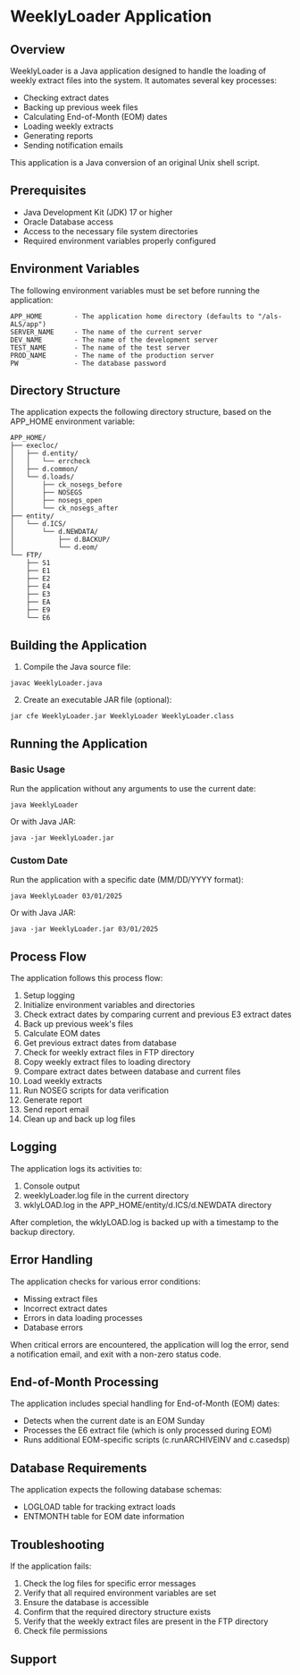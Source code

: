 # WeeklyLoader Application

## Overview
WeeklyLoader is a Java application designed to handle the loading of weekly extract files into the system. It automates several key processes:

- Checking extract dates
- Backing up previous week files
- Calculating End-of-Month (EOM) dates
- Loading weekly extracts
- Generating reports
- Sending notification emails

This application is a Java conversion of an original Unix shell script.

## Prerequisites

- Java Development Kit (JDK) 17 or higher
- Oracle Database access
- Access to the necessary file system directories
- Required environment variables properly configured

## Environment Variables

The following environment variables must be set before running the application:

```
APP_HOME        - The application home directory (defaults to "/als-ALS/app")
SERVER_NAME     - The name of the current server
DEV_NAME        - The name of the development server
TEST_NAME       - The name of the test server
PROD_NAME       - The name of the production server
PW              - The database password
```

## Directory Structure

The application expects the following directory structure, based on the APP_HOME environment variable:

```
APP_HOME/
├── execloc/
│   ├── d.entity/
│   │   └── errcheck
│   ├── d.common/
│   └── d.loads/
│       ├── ck_nosegs_before
│       ├── NOSEGS
│       ├── nosegs_open
│       └── ck_nosegs_after
├── entity/
│   └── d.ICS/
│       └── d.NEWDATA/
│           ├── d.BACKUP/
│           └── d.eom/
└── FTP/
    ├── S1
    ├── E1
    ├── E2
    ├── E4
    ├── E3
    ├── EA
    ├── E9
    └── E6
```

## Building the Application

1. Compile the Java source file:

```shell
javac WeeklyLoader.java
```

2. Create an executable JAR file (optional):

```shell
jar cfe WeeklyLoader.jar WeeklyLoader WeeklyLoader.class
```

## Running the Application

### Basic Usage

Run the application without any arguments to use the current date:

```shell
java WeeklyLoader
```

Or with Java JAR:

```shell
java -jar WeeklyLoader.jar
```

### Custom Date

Run the application with a specific date (MM/DD/YYYY format):

```shell
java WeeklyLoader 03/01/2025
```

Or with Java JAR:

```shell
java -jar WeeklyLoader.jar 03/01/2025
```

## Process Flow

The application follows this process flow:

1. Setup logging
2. Initialize environment variables and directories
3. Check extract dates by comparing current and previous E3 extract dates
4. Back up previous week's files
5. Calculate EOM dates
6. Get previous extract dates from database
7. Check for weekly extract files in FTP directory
8. Copy weekly extract files to loading directory
9. Compare extract dates between database and current files
10. Load weekly extracts
11. Run NOSEG scripts for data verification
12. Generate report
13. Send report email
14. Clean up and back up log files

## Logging

The application logs its activities to:

1. Console output
2. weeklyLoader.log file in the current directory
3. wklyLOAD.log in the APP_HOME/entity/d.ICS/d.NEWDATA directory

After completion, the wklyLOAD.log is backed up with a timestamp to the backup directory.

## Error Handling

The application checks for various error conditions:

- Missing extract files
- Incorrect extract dates
- Errors in data loading processes
- Database errors

When critical errors are encountered, the application will log the error, send a notification email, and exit with a non-zero status code.

## End-of-Month Processing

The application includes special handling for End-of-Month (EOM) dates:

- Detects when the current date is an EOM Sunday
- Processes the E6 extract file (which is only processed during EOM)
- Runs additional EOM-specific scripts (c.runARCHIVEINV and c.casedsp)

## Database Requirements

The application expects the following database schemas:

- LOGLOAD table for tracking extract loads
- ENTMONTH table for EOM date information

## Troubleshooting

If the application fails:

1. Check the log files for specific error messages
2. Verify that all required environment variables are set
3. Ensure the database is accessible
4. Confirm that the required directory structure exists
5. Verify that the weekly extract files are present in the FTP directory
6. Check file permissions

## Support
